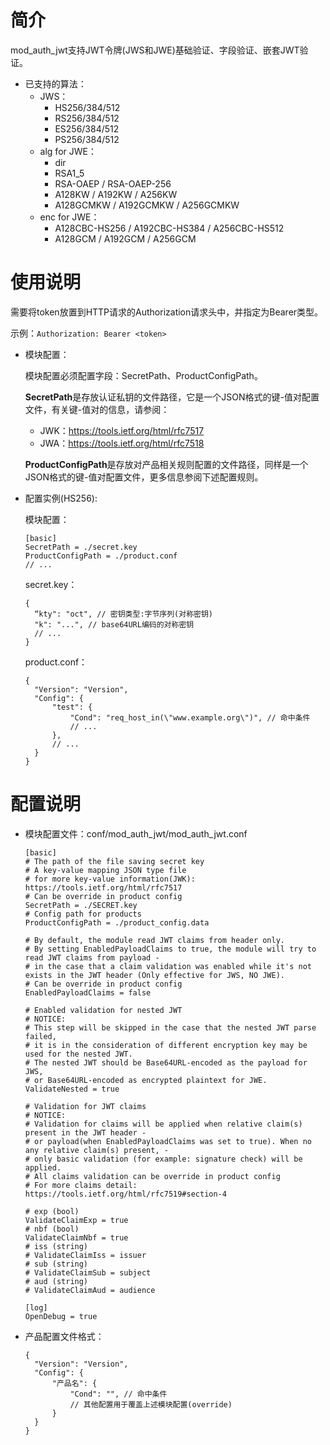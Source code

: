 # 简介

mod_auth_jwt支持JWT令牌(JWS和JWE)基础验证、字段验证、嵌套JWT验证。

+ 已支持的算法：
  + JWS：
    - HS256/384/512
    - RS256/384/512
    - ES256/384/512
    - PS256/384/512
  + alg for JWE：
    + dir
    + RSA1_5
    + RSA-OAEP / RSA-OAEP-256
    + A128KW / A192KW / A256KW
    + A128GCMKW / A192GCMKW / A256GCMKW
  + enc for JWE：
    + A128CBC-HS256 / A192CBC-HS384 / A256CBC-HS512
    + A128GCM / A192GCM / A256GCM

# 使用说明

需要将token放置到HTTP请求的Authorization请求头中，并指定为Bearer类型。

示例：`Authorization: Bearer <token>`

+ 模块配置：

  模块配置必须配置字段：SecretPath、ProductConfigPath。

  **SecretPath**是存放认证私钥的文件路径，它是一个JSON格式的键-值对配置文件，有关键-值对的信息，请参阅：

  + JWK：https://tools.ietf.org/html/rfc7517
  + JWA：https://tools.ietf.org/html/rfc7518

  **ProductConfigPath**是存放对产品相关规则配置的文件路径，同样是一个JSON格式的键-值对配置文件，更多信息参阅下述配置规则。

+ 配置实例(HS256):

  模块配置：

  ```
  [basic]
  SecretPath = ./secret.key
  ProductConfigPath = ./product.conf
  // ...
  ```

  secret.key：

  ```
  {
  	“kty": "oct", // 密钥类型:字节序列(对称密钥)
  	"k": "...", // base64URL编码的对称密钥
  	// ...
  }
  ```

  product.conf：

  ```
  {
  	"Version": "Version",
  	"Config": {
  		"test": {
  			"Cond": "req_host_in(\"www.example.org\")", // 命中条件
  			// ...
  		},
  		// ...
  	}
  }
  ```

  

# 配置说明

- 模块配置文件：conf/mod_auth_jwt/mod_auth_jwt.conf

  ```
  [basic]
  # The path of the file saving secret key
  # A key-value mapping JSON type file
  # for more key-value information(JWK): https://tools.ietf.org/html/rfc7517
  # Can be override in product config
  SecretPath = ./SECRET.key
  # Config path for products
  ProductConfigPath = ./product_config.data
  
  # By default, the module read JWT claims from header only.
  # By setting EnabledPayloadClaims to true, the module will try to read JWT claims from payload -
  # in the case that a claim validation was enabled while it's not exists in the JWT header (Only effective for JWS, NO JWE).
  # Can be override in product config
  EnabledPayloadClaims = false
  
  # Enabled validation for nested JWT
  # NOTICE:
  # This step will be skipped in the case that the nested JWT parse failed,
  # it is in the consideration of different encryption key may be used for the nested JWT.
  # The nested JWT should be Base64URL-encoded as the payload for JWS,
  # or Base64URL-encoded as encrypted plaintext for JWE.
  ValidateNested = true
  
  # Validation for JWT claims
  # NOTICE:
  # Validation for claims will be applied when relative claim(s) present in the JWT header -
  # or payload(when EnabledPayloadClaims was set to true). When no any relative claim(s) present, -
  # only basic validation (for example: signature check) will be applied.
  # All claims validation can be override in product config
  # For more claims detail: https://tools.ietf.org/html/rfc7519#section-4
  
  # exp (bool)
  ValidateClaimExp = true
  # nbf (bool)
  ValidateClaimNbf = true
  # iss (string)
  # ValidateClaimIss = issuer
  # sub (string)
  # ValidateClaimSub = subject
  # aud (string)
  # ValidateClaimAud = audience
  
  [log]
  OpenDebug = true
  
  ```

- 产品配置文件格式：

  ```
  {
  	"Version": "Version",
  	"Config": {
  		"产品名": {
  			"Cond": "", // 命中条件
  			// 其他配置用于覆盖上述模块配置(override)
  		}
  	}
  }
  ```

  